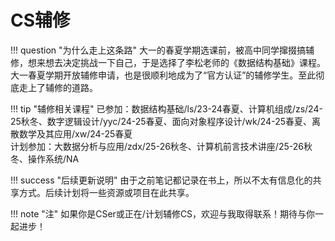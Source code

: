# CS辅修

!!! question "为什么走上这条路"
	大一的春夏学期选课前，被高中同学撺掇搞辅修，想来想去决定挑战一下自己，于是选择了李松老师的《数据结构基础》课程。大一春夏学期开放辅修申请，也是很顺利地成为了“官方认证”的辅修学生。至此彻底走上了辅修的道路。


!!! tip "辅修相关课程"
	已参加：数据结构基础/ls/23-24春夏、计算机组成/zs/24-25秋冬、数字逻辑设计/yyc/24-25春夏、面向对象程序设计/wk/24-25春夏、离散数学及其应用/xw/24-25春夏<br>
	计划参加：大数据分析与应用/zdx/25-26秋冬、计算机前言技术讲座/25-26秋冬、操作系统/NA

!!! success "后续更新说明"
	由于之前笔记都记录在书上，所以不太有信息化的共享方式。后续计划将一些资源或项目在此共享。

!!! note "注"
	如果你是CSer或正在/计划辅修CS，欢迎与我取得联系！期待与你一起进步！